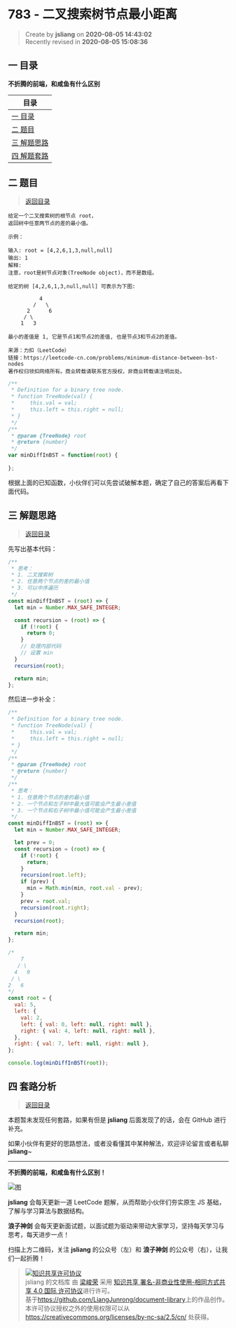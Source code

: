 783 - 二叉搜索树节点最小距离
===

> Create by **jsliang** on **2020-08-05 14:43:02**  
> Recently revised in **2020-08-05 15:08:36**

## <a name="chapter-one" id="chapter-one"></a>一 目录

**不折腾的前端，和咸鱼有什么区别**

| 目录 |
| --- |
| [一 目录](#chapter-one) |
| <a name="catalog-chapter-two" id="catalog-chapter-two"></a>[二 题目](#chapter-two) |
| <a name="catalog-chapter-three" id="catalog-chapter-three"></a>[三 解题思路](#chapter-three) |
| <a name="catalog-chapter-four" id="catalog-chapter-four"></a>[四 解题套路](#chapter-four) |

## <a name="chapter-two" id="chapter-two"></a>二 题目

> [返回目录](#chapter-one)

```
给定一个二叉搜索树的根节点 root，
返回树中任意两节点的差的最小值。

示例：

输入: root = [4,2,6,1,3,null,null]
输出: 1
解释:
注意，root是树节点对象(TreeNode object)，而不是数组。

给定的树 [4,2,6,1,3,null,null] 可表示为下图:

          4
        /   \
      2      6
     / \    
    1   3  

最小的差值是 1, 它是节点1和节点2的差值, 也是节点3和节点2的差值。

来源：力扣（LeetCode）
链接：https://leetcode-cn.com/problems/minimum-distance-between-bst-nodes
著作权归领扣网络所有。商业转载请联系官方授权，非商业转载请注明出处。
```

```js
/**
 * Definition for a binary tree node.
 * function TreeNode(val) {
 *     this.val = val;
 *     this.left = this.right = null;
 * }
 */
/**
 * @param {TreeNode} root
 * @return {number}
 */
var minDiffInBST = function(root) {
    
};
```

根据上面的已知函数，小伙伴们可以先尝试破解本题，确定了自己的答案后再看下面代码。

## <a name="chapter-three" id="chapter-three"></a>三 解题思路

> [返回目录](#chapter-one)

先写出基本代码：

```js
/**
 * 思考：
 * 1. 二叉搜索树
 * 2. 任意两个节点的差的最小值
 * 3. 可以中序遍历
 */
const minDiffInBST = (root) => {
  let min = Number.MAX_SAFE_INTEGER;

  const recursion = (root) => {
    if (!root) {
      return 0;
    }
    // 处理内部代码
    // 设置 min
  }
  recursion(root);

  return min;
};
```

然后进一步补全：

```js
/**
 * Definition for a binary tree node.
 * function TreeNode(val) {
 *     this.val = val;
 *     this.left = this.right = null;
 * }
 */
/**
 * @param {TreeNode} root
 * @return {number}
 */
/**
 * 思考：
 * 1. 任意两个节点的差的最小值
 * 2. 一个节点和左子树中最大值可能会产生最小差值
 * 3. 一个节点和右子树中最小值可能会产生最小差值
 */
const minDiffInBST = (root) => {
  let min = Number.MAX_SAFE_INTEGER;

  let prev = 0;
  const recursion = (root) => {
    if (!root) {
      return;
    }
    recursion(root.left);
    if (prev) {
      min = Math.min(min, root.val - prev);
    }
    prev = root.val;
    recursion(root.right);
  }
  recursion(root);

  return min;
};

/*
    7
   / \
  4   9
 / \    
2   6  
*/
const root = {
  val: 5,
  left: {
    val: 2,
    left: { val: 0, left: null, right: null },
    right: { val: 4, left: null, right: null },
  },
  right: { val: 7, left: null, right: null },
};

console.log(minDiffInBST(root));
```

## <a name="chapter-four" id="chapter-four"></a>四 套路分析

> [返回目录](#chapter-one)

本题暂未发现任何套路，如果有但是 **jsliang** 后面发现了的话，会在 GitHub 进行补充。

如果小伙伴有更好的思路想法，或者没看懂其中某种解法，欢迎评论留言或者私聊 **jsliang**~

---

**不折腾的前端，和咸鱼有什么区别！**

![图](https://github.com/LiangJunrong/document-library/blob/master/public-repertory/img/z-index-small.png?raw=true)

**jsliang** 会每天更新一道 LeetCode 题解，从而帮助小伙伴们夯实原生 JS 基础，了解与学习算法与数据结构。

**浪子神剑** 会每天更新面试题，以面试题为驱动来带动大家学习，坚持每天学习与思考，每天进步一点！

扫描上方二维码，关注 **jsliang** 的公众号（左）和 **浪子神剑** 的公众号（右），让我们一起折腾！

> <a rel="license" href="http://creativecommons.org/licenses/by-nc-sa/4.0/"><img alt="知识共享许可协议" style="border-width:0" src="https://i.creativecommons.org/l/by-nc-sa/4.0/88x31.png" /></a><br /><span xmlns:dct="http://purl.org/dc/terms/" property="dct:title">jsliang 的文档库</span> 由 <a xmlns:cc="http://creativecommons.org/ns#" href="https://github.com/LiangJunrong/document-library" property="cc:attributionName" rel="cc:attributionURL">梁峻荣</a> 采用 <a rel="license" href="http://creativecommons.org/licenses/by-nc-sa/4.0/">知识共享 署名-非商业性使用-相同方式共享 4.0 国际 许可协议</a>进行许可。<br />基于<a xmlns:dct="http://purl.org/dc/terms/" href="https://github.com/LiangJunrong/document-library" rel="dct:source">https://github.com/LiangJunrong/document-library</a>上的作品创作。<br />本许可协议授权之外的使用权限可以从 <a xmlns:cc="http://creativecommons.org/ns#" href="https://creativecommons.org/licenses/by-nc-sa/2.5/cn/" rel="cc:morePermissions">https://creativecommons.org/licenses/by-nc-sa/2.5/cn/</a> 处获得。